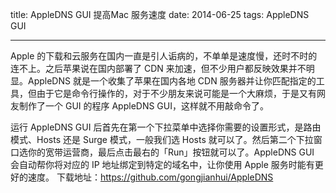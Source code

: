 title: AppleDNS GUI 提高Mac 服务速度
date: 2014-06-25
tags:  AppleDNS GUI

------
Apple 的下载和云服务在国内一直是引人诟病的，不单单是速度慢，还时不时的连不上。之后苹果说在国内部署了 CDN 来加速，但不少用户都反映效果并不明显。AppleDNS 就是一个收集了苹果在国内各地 CDN 服务器并让你匹配指定的工具，但由于它是命令行操作的，对于不少朋友来说可能是一个大麻烦，于是又有网友制作了一个 GUI 的程序 AppleDNS GUI，这样就不用敲命令了。


运行 AppleDNS GUI 后首先在第一个下拉菜单中选择你需要的设置形式，是路由模式、Hosts 还是 Surge 模式，一般我们选 Hosts 就可以了。然后第二个下拉窗口选你的宽带运营商，最后点击最右的「Run」按钮就可以了。AppleDNS GUI 会自动帮你将对应的 IP 地址绑定到特定的域名中，让你使用 Apple 服务时能有更好的速度。
下载地址：https://github.com/gongjianhui/AppleDNS